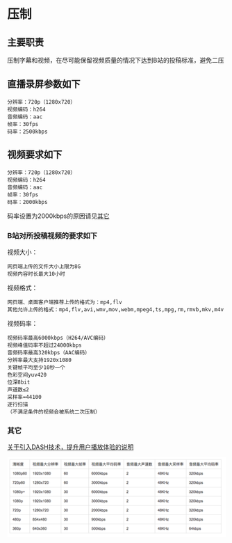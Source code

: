 # 压制

## 主要职责

压制字幕和视频，在尽可能保留视频质量的情况下达到B站的投稿标准，避免二压

## 直播录屏参数如下

    分辨率：720p（1280x720）
    视频编码：h264
    音频编码：aac
    帧率：30fps
    码率：2500kbps

## 视频要求如下

    分辨率：720p（1280x720）
    视频编码：h264
    音频编码：aac
    帧率：30fps
    码率：2000kbps

码率设置为2000kbps的原因请见[其它](#other)

### B站对所投稿视频的要求如下

视频大小：

    网页端上传的文件大小上限为8G
    视频内容时长最大10小时

视频格式：

    网页端、桌面客户端推荐上传的格式为：mp4,flv
    其他允许上传的格式：mp4,flv,avi,wmv,mov,webm,mpeg4,ts,mpg,rm,rmvb,mkv,m4v

视频码率：

    视频码率最高6000kbps（H264/AVC编码）
    视频峰值码率不超过24000kbps
    音频码率最高320kbps（AAC编码）
    分辨率最大支持1920x1080
    关键帧平均至少10秒一个
    色彩空间yuv420
    位深8bit
    声道数≤2
    采样率=44100
    逐行扫描
    （不满足条件的视频会被系统二次压制）

### 其它<div id="other"></div>


[关于引入DASH技术，提升用户播放体验的说明](https://www.bilibili.com/read/cv949156)

![引入DASH后视频规格](../assets/dash.png)